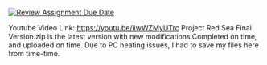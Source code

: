 [![Review Assignment Due Date](https://classroom.github.com/assets/deadline-readme-button-22041afd0340ce965d47ae6ef1cefeee28c7c493a6346c4f15d667ab976d596c.svg)](https://classroom.github.com/a/0KYOwdvP)

Youtube Video Link: https://youtu.be/iiwWZMyUTrc
Project Red Sea Final Version.zip is the latest version with new modifications.Completed on time, and uploaded on time. Due to PC heating issues, I had to save my files here from time-time.
